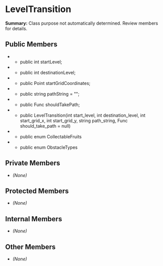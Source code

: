 # LevelTransition

**Summary:** Class purpose not automatically determined. Review members for details.

## Public Members
- - public int startLevel;
- - public int destinationLevel;
- - public Point startGridCoordinates;
- - public string pathString = "";
- - public Func<bool> shouldTakePath;
- - public LevelTransition(int start_level, int destination_level, int start_grid_x, int start_grid_y, string path_string, Func<bool> should_take_path = null)
- - public enum CollectableFruits
- - public enum ObstacleTypes

## Private Members
- *(None)*

## Protected Members
- *(None)*

## Internal Members
- *(None)*

## Other Members
- *(None)*
